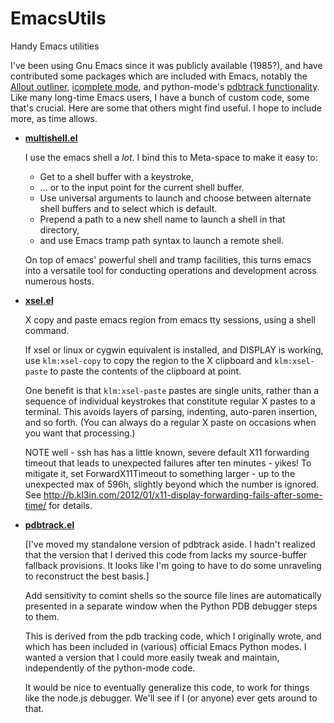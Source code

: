 EmacsUtils
==========

Handy Emacs utilities

I've been using Gnu Emacs since it was publicly available (1985?), and have contributed some packages which are included with Emacs, notably the [Allout outliner](http://myriadicity.net/software-and-systems/craft/emacs-allout), [icomplete mode](http://www.emacswiki.org/emacs/IcompleteMode), and python-mode's [pdbtrack functionality](http://myriadicity.net/software-and-systems/craft/crafty-hacks#section-1). Like many long-time Emacs users, I have a bunch of custom code, some that's crucial. Here are some that others might find useful. I hope to include more, as time allows.

* **[multishell.el](./multishell.el)**

  I use the emacs shell a *lot*. I bind this to Meta-space to make it easy to:

  * Get to a shell buffer with a keystroke,
  * ... or to the input point for the current shell buffer.
  * Use universal arguments to launch and choose between alternate shell
    buffers and to select which is default.
  * Prepend a path to a new shell name to launch a shell in that directory,
  * and use Emacs tramp path syntax to launch a remote shell.

  On top of emacs' powerful shell and tramp facilities, this turns emacs
  into a versatile tool for conducting operations and development across
  numerous hosts.

* **[xsel.el](./xsel.el)**

  X copy and paste emacs region from emacs tty sessions, using a shell command.

  If xsel or linux or cygwin equivalent is installed, and DISPLAY is
  working, use `klm:xsel-copy` to copy the region to the X clipboard and
  `klm:xsel-paste` to paste the contents of the clipboard at point.

  One benefit is that `klm:xsel-paste` pastes are single units, rather than
  a sequence of individual keystrokes that constitute regular X pastes to a
  terminal. This avoids layers of parsing, indenting, auto-paren insertion,
  and so forth. (You can always do a regular X paste on occasions when you
  want that processing.)

  NOTE well - ssh has has a little known, severe default X11 forwarding
  timeout that leads to unexpected failures after ten minutes - yikes! To
  mitigate it, set ForwardX11Timeout to something larger - up to the
  unexpected max of 596h, slightly beyond which the number is ignored. See
  http://b.kl3in.com/2012/01/x11-display-forwarding-fails-after-some-time/
  for details.

* **[pdbtrack.el](./pdbtrack.el)**

  [I've moved my standalone version of pdbtrack aside. I hadn't realized 
  that the version that I derived this code from lacks my source-buffer 
  fallback provisions. It looks like I'm going to have to do some
  unraveling to reconstruct the best basis.]

  Add sensitivity to comint shells so the source file lines are automatically
  presented in a separate window when the Python PDB debugger steps to them.

  This is derived from the pdb tracking code, which I originally wrote, and
  which has been included in (various) official Emacs Python modes. I wanted
  a version that I could more easily tweak and maintain, independently of
  the python-mode code.

  It would be nice to eventually generalize this code, to work for things
  like the node.js debugger. We'll see if I (or anyone) ever gets around to
  that.

